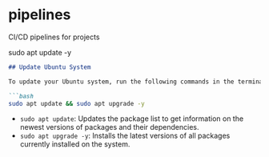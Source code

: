 # pipelines
CI/CD pipelines for projects 

sudo apt update -y

```markdown
## Update Ubuntu System

To update your Ubuntu system, run the following commands in the terminal:

```bash
sudo apt update && sudo apt upgrade -y
```

- `sudo apt update`: Updates the package list to get information on the newest versions of packages and their dependencies.
- `sudo apt upgrade -y`: Installs the latest versions of all packages currently installed on the system.
```
